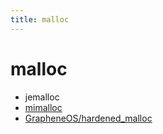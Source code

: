```yaml
---
title: malloc
---
```


# malloc

- jemalloc
- [mimalloc](https://github.com/jemalloc/jemalloc)
- [GrapheneOS/hardened_malloc](https://github.com/GrapheneOS/hardened_malloc)
